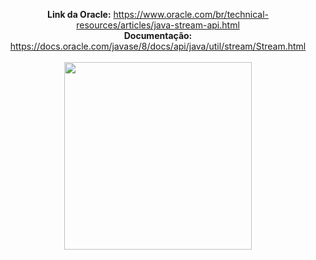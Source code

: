 <div align="center">

<b>Link da Oracle:</b> https://www.oracle.com/br/technical-resources/articles/java-stream-api.html <br>
<b>Documentação:</b> https://docs.oracle.com/javase/8/docs/api/java/util/stream/Stream.html <br><br>
<img src="https://github.com/GuilhermeVRF/StreamAPI/assets/98266333/40b9f216-f7f6-460a-8f6f-00f8eadf8dd2" widt="auto" height="300px">

</div>
